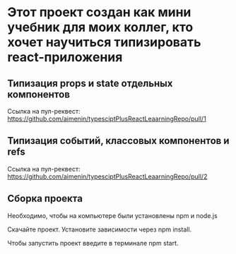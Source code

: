 # Этот проект создан как мини учебник для моих коллег, кто хочет научиться типизировать react-приложения

## Типизация props и state отдельных компонентов

Ссылка на пул-реквест: https://github.com/aimenin/typesciptPlusReactLeaarningRepo/pull/1

## Типизация событий, классовых компонентов и refs

Ссылка на пул-реквест: https://github.com/aimenin/typesciptPlusReactLeaarningRepo/pull/2

## Сборка проекта

Необходимо, чтобы на компьютере были установлены npm и node.js

Скачайте проект. Установите зависимости через npm install.

Чтобы запустить проект введите в терминале npm start.
